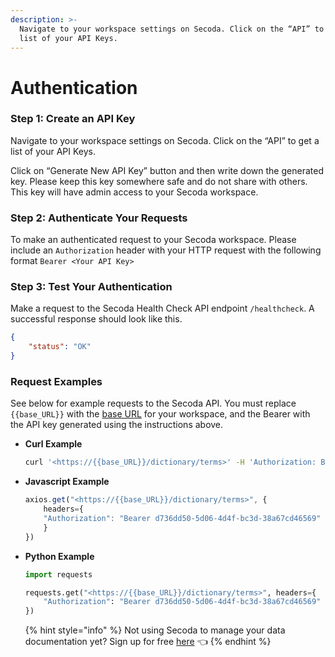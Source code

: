 ```yaml
---
description: >-
  Navigate to your workspace settings on Secoda. Click on the “API” to get a
  list of your API Keys.
---
```


# Authentication

### **Step 1: Create an API Key**

Navigate to your workspace settings on Secoda. Click on the “API” to get a list of your API Keys.

Click on “Generate New API Key” button and then write down the generated key. Please keep this key somewhere safe and do not share with others. This key will have admin access to your Secoda workspace.

### Step 2: Authenticate Your Requests

To make an authenticated request to your Secoda workspace. Please include an `Authorization` header with your HTTP request with the following format `Bearer <Your API Key>`

### Step 3: Test Your Authentication

Make a request to the Secoda Health Check API endpoint `/healthcheck`. A successful response should look like this.&#x20;

```json
{
    "status": "OK"
}
```

### Request Examples

See below for example requests to the Secoda API.  You must replace `{{base_URL}}` with the [base URL](get-started.md) for your workspace, and the Bearer with the API key generated using the instructions above. &#x20;

*   **Curl Example**

    ```bash
    curl '<https://{{base_URL}}/dictionary/terms>' -H 'Authorization: Bearer d736dd50-5d06-4d4f-bc3d-38a67cd46569'
    ```
*   **Javascript Example**

    ```jsx
    axios.get("<https://{{base_URL}}/dictionary/terms>", {
    	headers={
        "Authorization": "Bearer d736dd50-5d06-4d4f-bc3d-38a67cd46569" // replace the key with your own API Key
    	}
    })
    ```
*   **Python Example**

    ```python
    import requests

    requests.get("<https://{{base_URL}}/dictionary/terms>", headers={
        "Authorization": "Bearer d736dd50-5d06-4d4f-bc3d-38a67cd46569" # replace the key with your own API Key
    })
    ```



    {% hint style="info" %}
    Not using Secoda to manage your data documentation yet? Sign up for free [here](https://app.secoda.co) 👈
    {% endhint %}
